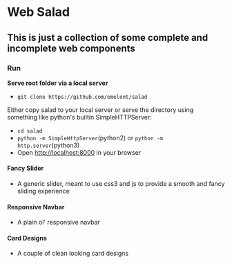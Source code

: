 # Web Salad #

## This is just a collection of some complete and incomplete web components ##

### Run ###
**Serve root folder via a local server** 

-   `git clone https://github.com/emelent/salad`

Either copy salad to your local server or serve the directory using something like python's
builtin SimpleHTTPServer:

-   `cd salad`
-   `python -m SimpleHttpServer`(python2) or `python -m http.server`(python3)
-   Open [http://localhost:8000](http://localhost:8000) in your browser

#### Fancy Slider ####
-   A generic slider, meant to use css3 and js to provide a smooth and fancy sliding experience

#### Responsive Navbar ####
-   A plain ol' responsive navbar

#### Card Designs ####
-   A couple of clean looking card designs
